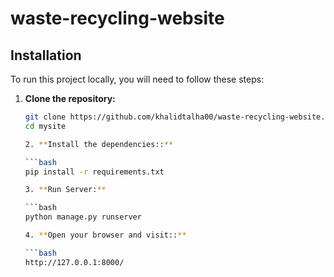 # waste-recycling-website

## Installation

To run this project locally, you will need to follow these steps:

1. **Clone the repository:**

   ```bash
   git clone https://github.com/khalidtalha00/waste-recycling-website.git
   cd mysite

   2. **Install the dependencies::**

   ```bash
   pip install -r requirements.txt

   3. **Run Server:**

   ```bash
   python manage.py runserver

   4. **Open your browser and visit::**

   ```bash
   http://127.0.0.1:8000/
